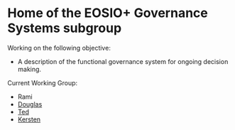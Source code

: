 # Home of the EOSIO+ Governance Systems subgroup

Working on the following objective:
- A description of the functional governance system for ongoing decision making.

Current Working Group:
- Rami
- [Douglas](https://github.com/douglashorn)
- [Ted](https://github.com/tedcahalleos)
- [Kersten](https://github.com/Kersten-TCD)

